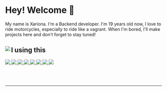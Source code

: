 <h1>Hey! Welcome 👋</h1>
<p>My name is Xariona. I'm a Backend developer. I'm 19 years old now, I love to ride motorcycles, especially to ride like a vagrant. When I'm bored, I'll make projects here and don't forget to stay tuned!</p>
<div align="flex">
  <img align="left" src="https://github-readme-stats.vercel.app/api?username=xarionawashere&show_icons=true&theme=synthwave&hide_border=true&include_all_commits=true">
  <div>
    <h2>I using this</h2>
    <div align="flex">
      <a href="https://discord.com/">
        <img src="https://img.shields.io/badge/-Discord-5865F2?style=flat-square&logo=discord&logoColor=white"> 
      </a>
      <a href="https://www.spotify.com/tr/">
        <img src="https://img.shields.io/badge/-Spotify-1ED760?style=flat-square&logo=spotify&logoColor=white">
      </a>
      <a href="https://developer.mozilla.org/en-US/docs/Web/JavaScript">
        <img src="https://img.shields.io/badge/-Javascript-edb200?style=flat-square&logo=javascript&logoColor=white"> 
      </a>
      <a href="https://www.typescriptlang.org/docs/">
        <img src="https://img.shields.io/badge/-TypeScript-007ACC?style=flat-square&logo=typescript&logoColor=white">
      </a>
      <a href="https://nodejs.org/">
        <img src="https://img.shields.io/badge/-Node.js-43853d?style=flat-square&logo=node-dot-js&logoColor=white">
      </a>
      <a href="https://www.mongodb.com/">
        <img src="https://img.shields.io/badge/-MongoDB-47A248?style=flat-square&logo=mongodb&logoColor=white">
      </a>
      <a href="https://firebase.google.com/">
        <img src="https://img.shields.io/badge/-Firebase-FFCA28?style=flat-square&logo=firebase&logoColor=black">
      </a>
      <a href="https://visualstudio.microsoft.com/">
        <img src="https://img.shields.io/badge/-Visual%20Studio%20Code-FFCA28?style=flat-square&logo=visualstudiocode&logoColor=black">
      </a>
    </div>
  </div>
</div>
<br>
<br>
<br>
<hr>
